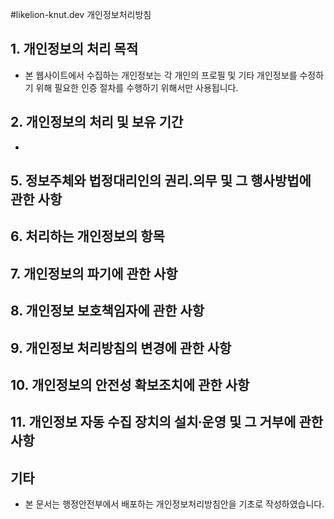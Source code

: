 #likelion-knut.dev 개인정보처리방침
## 1. 개인정보의 처리 목적
* 본 웹사이트에서 수집하는 개인정보는 각 개인의 프로필 및 기타 개인정보를 수정하기 위해 필요한 인증 절차를 수행하기 위해서만 사용됩니다.
## 2. 개인정보의 처리 및 보유 기간
* 
## 5. 정보주체와 법정대리인의 권리․의무 및 그 행사방법에 관한 사항
## 6. 처리하는 개인정보의 항목
## 7. 개인정보의 파기에 관한 사항
## 8. 개인정보 보호책임자에 관한 사항
## 9. 개인정보 처리방침의 변경에 관한 사항
## 10. 개인정보의 안전성 확보조치에 관한 사항
## 11. 개인정보 자동 수집 장치의 설치∙운영 및 그 거부에 관한 사항
## 기타
* 본 문서는 행정안전부에서 배포하는 개인정보처리방침안을 기초로 작성하였습니다.